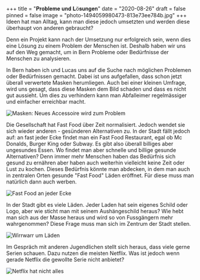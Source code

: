 +++
title = "𝐏𝐫𝐨𝐛𝐥𝐞𝐦𝐞 𝐮𝐧𝐝 𝐋ö𝐬𝐮𝐧𝐠𝐞𝐧"
date = "2020-08-26"
draft = false
pinned = false
image = "photo-1494059980473-813e73ee784b.jpg"
+++
Ideen hat man Alltag, kann man diese jedoch umsetzten und werden diese überhaupt von anderen gebraucht? 

Denn ein Projekt kann nach der Umsetzung nur erfolgreich sein, wenn dies eine Lösung zu einem Problem der Menschen ist. Deshalb haben wir uns auf den Weg gemacht, um in Bern Probleme oder Bedürfnisse der Menschen zu analysieren.

In Bern haben ich und Lucas uns auf die Suche nach möglichen Problemen oder Bedürfnissen gemacht. Dabei ist uns aufgefallen, dass schon jetzt überall verwertete Masken herumliegen. Auch bei einer kleinen Umfrage, wird uns gesagt, dass diese Masken dem Bild schaden und dass es nicht gut aussieht. Um dies zu verhindern kann man Abfalleimer regelmässiger und einfacher erreichbar macht.

![Masken: Neues Accessoire wird zum Problem](discarded-masken.png)

Die Gesellschaft hat Fast Food über Zeit normalisiert. Jedoch wendet sie sich wieder anderen - gesünderen Alternativen zu. In der Stadt fällt jedoch auf: an fast jeder Ecke findet man ein Fast Food Restaurant, egal ob Mc Donalds, Burger King oder Subway. Es gibt also überall billiges aber ungesundes Essen. Wo findet man aber schnelle und billige gesunde Alternativen? Denn immer mehr Menschen haben das Bedürfnis sich gesund zu ernähren aber haben auch weiterhin vielleicht keine Zeit oder Lust zu kochen. Dieses Bedürfnis könnte man abdecken, in dem man auch in zentralen Orten gesunde "Fast Food" Läden eröffnet. Für diese muss man natürlich dann auch werben.

![Fast Food an jeder Ecke](mc-wo-ist-healthy-food.png)

In der Stadt gibt es viele Läden. Jeder Laden hat sein eigenes Schild oder Logo, aber wie sticht man mit seinem Aushängeschild heraus? Wie hebt man sich aus der Masse heraus und wird so von Fussgängern mehr wahrgenommen? Diese Frage muss man sich im Zentrum der Stadt stellen.

![Wirrwarr um Läden](logos.png)

Im Gespräch mit anderen Jugendlichen stellt sich heraus, dass viele gerne Serien schauen. Dazu nutzen die meisten Netflix. Was ist jedoch wenn gerade Netflix die gewollte Serie nicht anbietet?

![Netflix hat nicht alles](netflix.png)
